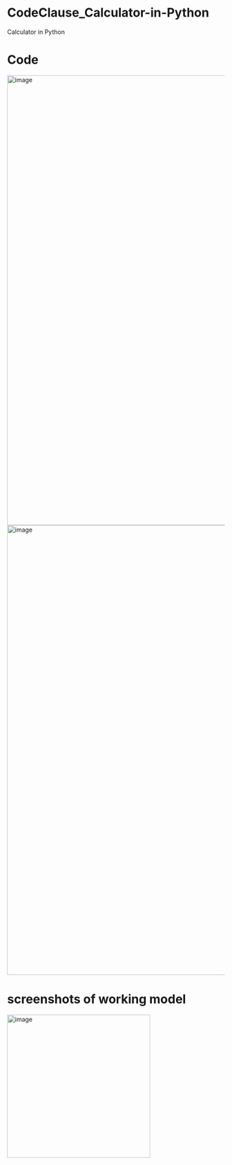# CodeClause_Calculator-in-Python
Calculator in Python
# Code
<img width="1041" alt="image" src="https://github.com/Shubhamkumar8789/CodeClause_Calculator-in-Python/assets/129000347/dc645e7d-f9e9-4f23-a748-ed8ab58a30ce">
<img width="1041" alt="image" src="https://github.com/Shubhamkumar8789/CodeClause_Calculator-in-Python/assets/129000347/b50a47be-c529-4bcc-ba10-e22b744b9a95">

# screenshots of working model
<img width="331" alt="image" src="https://github.com/Shubhamkumar8789/CodeClause_Calculator-in-Python/assets/129000347/bfe7703c-051e-4e7f-b69c-4a22a1708a9c">
